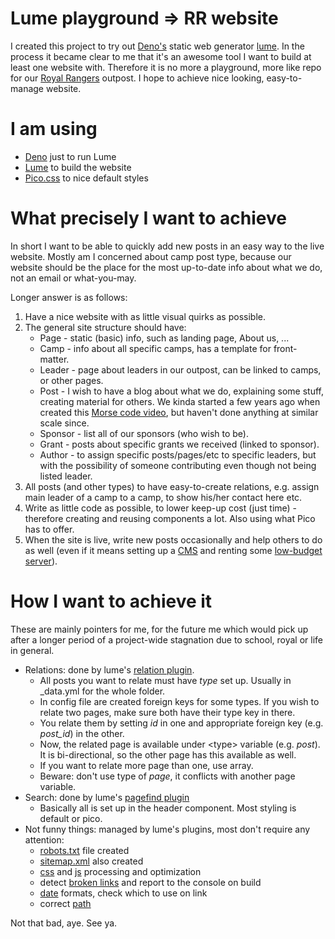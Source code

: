 # Lume playground => RR website
I created this project to try out [Deno's](https://deno.com/) static web generator [lume](https://lume.land/).
In the process it became clear to me that it's an awesome tool I want to build at least one website with. 
Therefore it is no more a playground, more like repo for our [Royal Rangers](https://www.royalrangers.cz/) outpost. I hope to achieve nice looking, easy-to-manage website.

# I am using
- [Deno](https://deno.com/) just to run Lume
- [Lume](https://lume.land/) to build the website
- [Pico.css](https://picocss.com/) to nice default styles

# What precisely I want to achieve
In short I want to be able to quickly add new posts in an easy way to the live website. Mostly am I concerned about camp post type, because our website should be the place for the most up-to-date info about what we do, not an email or what-you-may.

Longer answer is as follows:
1. Have a nice website with as little visual quirks as possible.
2. The general site structure should have:
   - Page - static (basic) info, such as landing page, About us, ...
   - Camp - info about all specific camps, has a template for front-matter.
   - Leader - page about leaders in our outpost, can be linked to camps, or other pages.
   - Post - I wish to have a blog about what we do, explaining some stuff, creating material for others. We kinda started a few years ago when created this [Morse code video](https://youtu.be/gLCsvdRocow?si=3prBYB9WAZwf3DAS), but haven't done anything at similar scale since.
   - Sponsor - list all of our sponsors (who wish to be).
   - Grant - posts about specific grants we received (linked to sponsor).
   - Author - to assign specific posts/pages/etc to specific leaders, but with the possibility of someone contributing even though not being listed leader.
3. All posts (and other types) to have easy-to-create relations, e.g. assign main leader of a camp to a camp, to show his/her contact here etc.
4. Write as little code as possible, to lower keep-up cost (just time) - therefore creating and reusing components a lot. Also using what Pico has to offer.
5. When the site is live, write new posts occasionally and help others to do as well (even if it means setting up a [CMS](https://lume.land/cms/) and renting some [low-budget server](https://docs.oracle.com/en-us/iaas/Content/FreeTier/freetier_topic-Always_Free_Resources.htm)).

# How I want to achieve it
These are mainly pointers for me, for the future me which would pick up after a longer period of a project-wide stagnation due to school, royal or life in general.
- Relations: done by lume's [relation plugin](https://lume.land/plugins/relations/).
  - All posts you want to relate must have *type* set up. Usually in _data.yml for the whole folder.
  - In config file are created foreign keys for some types. If you wish to relate two pages, make sure both have their type key in there.
  - You relate them by setting *id* in one and appropriate foreign key (e.g. *post_id*) in the other. 
  - Now, the related page is available under \<type\> variable (e.g. *post*). It is bi-directional, so the other page has this available as well.
  - If you want to relate more page than one, use array.
  - Beware: don't use type of *page*, it conflicts with another page variable.
- Search: done by lume's [pagefind plugin](https://lume.land/plugins/pagefind/)
  - Basically all is set up in the header component. Most styling is default or pico.
- Not funny things: managed by lume's plugins, most don't require any attention:
  - [robots.txt](https://lume.land/plugins/robots/) file created
  - [sitemap.xml](https://lume.land/plugins/sitemap/) also created
  - [css](https://lume.land/plugins/lightningcss/) and [js](https://lume.land/plugins/esbuild/) processing and optimization
  - detect [broken links](https://lume.land/plugins/check_urls/) and report to the console on build
  - [date](https://lume.land/plugins/date/) formats, check which to use on link
  - correct [path](https://lume.land/plugins/base_path/)

Not that bad, aye. See ya.